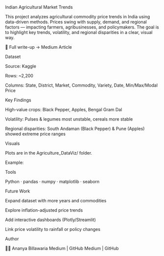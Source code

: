 Indian Agricultural Market Trends

This project analyzes agricultural commodity price trends in India using data-driven methods. Prices swing with supply, demand, and regional factors — impacting farmers, agribusinesses, and policymakers. The goal is to highlight key trends, volatility, and regional disparities in a clear, visual way.

📖 Full write-up → Medium Article

Dataset

Source: Kaggle

Rows: ~2,200

Columns: State, District, Market, Commodity, Variety, Date, Min/Max/Modal Price

Key Findings

High-value crops: Black Pepper, Apples, Bengal Gram Dal

Volatility: Pulses & legumes most unstable, cereals more stable

Regional disparities: South Andaman (Black Pepper) & Pune (Apples) showed extreme price ranges

Visuals

Plots are in the Agriculture_DataViz/ folder.

Example:


Tools

Python · pandas · numpy · matplotlib · seaborn

Future Work

Expand dataset with more years and commodities

Explore inflation-adjusted price trends

Add interactive dashboards (Plotly/Streamlit)

Link price volatility to rainfall or policy changes

Author

👩‍💻 Ananya Billawaria
Medium
 | GitHub
Medium
 | GitHub

